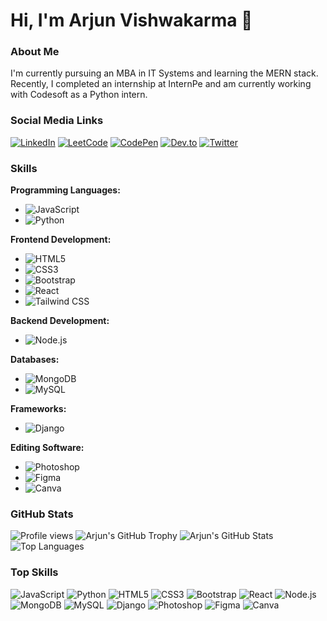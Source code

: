 # Hi, I'm Arjun Vishwakarma 👋

### About Me
I'm currently pursuing an MBA in IT Systems and learning the MERN stack. Recently, I completed an internship at InternPe and am currently working with Codesoft as a Python intern.

### Social Media Links
[![LinkedIn](https://img.shields.io/badge/-LinkedIn-blue?style=flat-square&logo=linkedin&logoColor=white&link=https://www.linkedin.com/in/arjunvishwakarma/)](https://www.linkedin.com/in/arjunvishwakarma/)
[![LeetCode](https://img.shields.io/badge/-LeetCode-orange?style=flat-square&logo=leetcode&logoColor=white&link=https://leetcode.com/u/radhelifts/)](https://leetcode.com/u/radhelifts/)
[![CodePen](https://img.shields.io/badge/-CodePen-black?style=flat-square&logo=codepen&logoColor=white&link=https://codepen.io/Codewithradhe)](https://codepen.io/Codewithradhe)
[![Dev.to](https://img.shields.io/badge/-Dev.to-black?style=flat-square&logo=dev.to&logoColor=white&link=https://dev.to/radhecoder)](https://dev.to/radhecoder)
[![Twitter](https://img.shields.io/badge/-Twitter-blue?style=flat-square&logo=twitter&logoColor=white&link=https://x.com/codewithradhe)](https://x.com/codewithradhe)

### Skills
**Programming Languages:**
- ![JavaScript](https://img.shields.io/badge/-JavaScript-black?style=flat-square&logo=javascript)
- ![Python](https://img.shields.io/badge/-Python-black?style=flat-square&logo=python)

**Frontend Development:**
- ![HTML5](https://img.shields.io/badge/-HTML5-black?style=flat-square&logo=html5)
- ![CSS3](https://img.shields.io/badge/-CSS3-black?style=flat-square&logo=css3)
- ![Bootstrap](https://img.shields.io/badge/-Bootstrap-black?style=flat-square&logo=bootstrap)
- ![React](https://img.shields.io/badge/-React-black?style=flat-square&logo=react)
- ![Tailwind CSS](https://img.shields.io/badge/-Tailwind_CSS-black?style=flat-square&logo=tailwindcss)

**Backend Development:**
- ![Node.js](https://img.shields.io/badge/-Node.js-black?style=flat-square&logo=node.js)

**Databases:**
- ![MongoDB](https://img.shields.io/badge/-MongoDB-black?style=flat-square&logo=mongodb)
- ![MySQL](https://img.shields.io/badge/-MySQL-black?style=flat-square&logo=mysql)

**Frameworks:**
- ![Django](https://img.shields.io/badge/-Django-black?style=flat-square&logo=django)

**Editing Software:**
- ![Photoshop](https://img.shields.io/badge/-Photoshop-black?style=flat-square&logo=adobe-photoshop)
- ![Figma](https://img.shields.io/badge/-Figma-black?style=flat-square&logo=figma)
- ![Canva](https://img.shields.io/badge/-Canva-black?style=flat-square&logo=canva)
### GitHub Stats
![Profile views](https://komarev.com/ghpvc/?username=ArjunVishwakarma&color=blue)
![Arjun's GitHub Trophy](https://github-profile-trophy.vercel.app/?username=ArjunVishwakarma)
![Arjun's GitHub Stats](https://github-readme-stats.vercel.app/api?username=ArjunVishwakarma&show_icons=true&theme=radical)
![Top Languages](https://github-readme-stats.vercel.app/api/top-langs/?username=ArjunVishwakarma&layout=compact)

### Top Skills
![JavaScript](https://img.shields.io/badge/-JavaScript-black?style=flat-square&logo=javascript)
![Python](https://img.shields.io/badge/-Python-black?style=flat-square&logo=python)
![HTML5](https://img.shields.io/badge/-HTML5-black?style=flat-square&logo=html5)
![CSS3](https://img.shields.io/badge/-CSS3-black?style=flat-square&logo=css3)
![Bootstrap](https://img.shields.io/badge/-Bootstrap-black?style=flat-square&logo=bootstrap)
![React](https://img.shields.io/badge/-React-black?style=flat-square&logo=react)
![Node.js](https://img.shields.io/badge/-Node.js-black?style=flat-square&logo=node.js)
![MongoDB](https://img.shields.io/badge/-MongoDB-black?style=flat-square&logo=mongodb)
![MySQL](https://img.shields.io/badge/-MySQL-black?style=flat-square&logo=mysql)
![Django](https://img.shields.io/badge/-Django-black?style=flat-square&logo=django)
![Photoshop](https://img.shields.io/badge/-Photoshop-black?style=flat-square&logo=adobe-photoshop)
![Figma](https://img.shields.io/badge/-Figma-black?style=flat-square&logo=figma)
![Canva](https://img.shields.io/badge/-Canva-black?style=flat-square&logo=canva)
